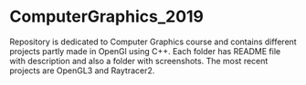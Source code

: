 # ComputerGraphics_2019
Repository is dedicated to Computer Graphics course and contains different projects partly made in OpenGl using C++. Each folder has README file with description and also a folder with screenshots.
The  most recent projects are OpenGL3 and Raytracer2.

